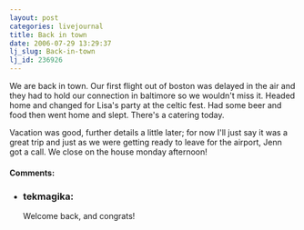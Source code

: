 ```yaml
---
layout: post
categories: livejournal
title: Back in town
date: 2006-07-29 13:29:37
lj_slug: Back-in-town
lj_id: 236926
---
```

We are back in town. Our first flight out of boston was delayed in the air and they had to hold our connection in baltimore so we wouldn't miss it. Headed home and changed for Lisa's party at the celtic fest. Had some beer and food then went home and slept. There's a catering today.  



Vacation was good, further details a little later; for now I'll just say it was a great trip and just as we were getting ready to leave for the airport, Jenn got a call. We close on the house monday afternoon!


<div id="comments"><h4>Comments:</h4><div class="lj-comments"><ul>
<li><h3>tekmagika: </h3>
<a id="comment-686"></a>
<p>Welcome back, and congrats!</p>
</li>
</ul></div></div>
